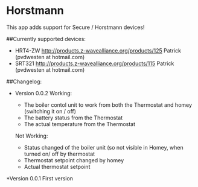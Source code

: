 # Horstmann

This app adds support for Secure / Horstmann devices!

##Currently supported devices:
* HRT4-ZW   http://products.z-wavealliance.org/products/125  Patrick (pvdwesten at hotmail.com)
* SRT321  	http://products.z-wavealliance.org/products/115  Patrick (pvdwesten at hotmail.com)

##Changelog:
* Version 0.0.2
	Working: 
	- The boiler contol unit to work from both the Thermostat and homey (switching it on / off)
	- The battery status from the Thermostat
	- The actual temperature from the Thermostat

	Not Working:
	- Status changed of the boiler unit  (so not visible in Homey, when turned on/ off by thermostat
	- Thermostat setpoint changed by homey
	- Actual thermostat setpoint


*Version 0.0.1
First version


